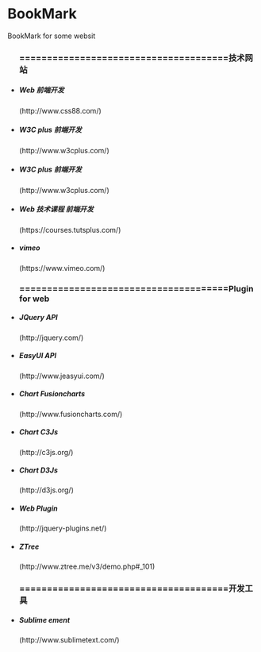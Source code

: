 BookMark
========

BookMark for some websit
<ul> <h3>======================================技术网站</h3>
  <li>
    <h5>Web 前端开发</h5>
  </li>(http://www.css88.com/)
  <li>
    <h5>W3C plus 前端开发</h5>(http://www.w3cplus.com/)
  </li>
   <li>
    <h5>W3C plus 前端开发</h5>(http://www.w3cplus.com/)
  </li>
  <li>
    <h5>Web 技术课程 前端开发</h5>
      (https://courses.tutsplus.com/)
  </li>
  <li>
    <h5>vimeo</h5>
      (https://www.vimeo.com/)
  </li>
</ul>
<ul> <h3>======================================Plugin for web</h3>
<li>
    <h5>JQuery API</h5>
      (http://jquery.com/)
  </li>
  <li>
    <h5>EasyUI API</h5>
      (http://www.jeasyui.com/)
  </li>
  <li>
    <h5>Chart Fusioncharts</h5>
        (http://www.fusioncharts.com/)
  </li>
  <li>
    <h5>Chart C3Js</h5>
      (http://c3js.org/)
  </li>
  <li>
    <h5>Chart D3Js</h5>
      (http://d3js.org/)
  </li>
  <li>
    <h5>Web Plugin</h5>
    (http://jquery-plugins.net/)
  </li>
  <li>
    <h5>ZTree</h5>
    (http://www.ztree.me/v3/demo.php#_101)
  </li>
</ul>
<ul> <h3>======================================开发工具</h3>
 <li>
    <h5>Sublime  ement</h5>
    (http://www.sublimetext.com/)
  </li>

</ul>

